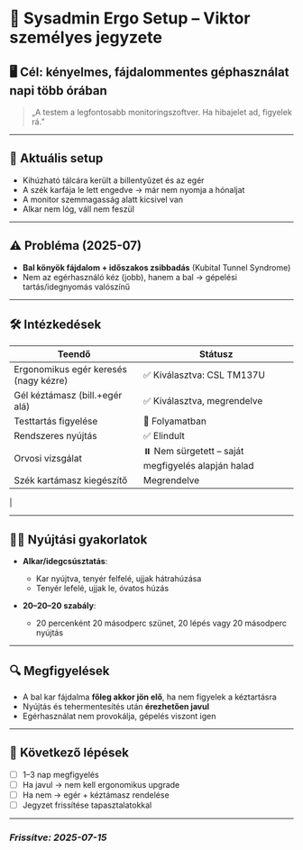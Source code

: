 # 🧠 Sysadmin Ergo Setup – Viktor személyes jegyzete

## 🖥️ Cél: kényelmes, fájdalommentes géphasználat napi több órában

> „A testem a legfontosabb monitoringszoftver. Ha hibajelet ad, figyelek rá.”  

---

## 🧩 Aktuális setup

- Kihúzható tálcára került a billentyűzet és az egér
- A szék karfája le lett engedve → már nem nyomja a hónaljat
- A monitor szemmagasság alatt kicsivel van
- Alkar nem lóg, váll nem feszül

---

## ⚠️ Probléma (2025-07)

- **Bal könyök fájdalom + időszakos zsibbadás** (Kubital Tunnel Syndrome)
- Nem az egérhasználó kéz (jobb), hanem a bal → gépelési tartás/idegnyomás valószínű

---

## 🛠️ Intézkedések

| Teendő | Státusz |
|--------|---------|
| Ergonomikus egér keresés (nagy kézre) | ✅ Kiválasztva: CSL TM137U |
| Gél kéztámasz (bill.+egér alá) | ✅ Kiválasztva, megrendelve |
| Testtartás figyelése | 🔄 Folyamatban |
| Rendszeres nyújtás | ✅ Elindult |
| Orvosi vizsgálat | ⏸️ Nem sürgetett – saját megfigyelés alapján halad |
| Szék kartámasz kiegészítő | Megrendelve |
| 

---

## 🧘‍♂️ Nyújtási gyakorlatok

- **Alkar/idegcsúsztatás**:  
  - Kar nyújtva, tenyér felfelé, ujjak hátrahúzása
  - Tenyér lefelé, ujjak le, óvatos húzás

- **20–20–20 szabály**:
  - 20 percenként 20 másodperc szünet, 20 lépés vagy 20 másodperc nyújtás

---

## 🔍 Megfigyelések

- A bal kar fájdalma **főleg akkor jön elő**, ha nem figyelek a kéztartásra
- Nyújtás és tehermentesítés után **érezhetően javul**
- Egérhasználat nem provokálja, gépelés viszont igen

---

## 🎯 Következő lépések

- [ ] 1–3 nap megfigyelés
- [ ] Ha javul → nem kell ergonomikus upgrade
- [ ] Ha nem → egér + kéztámasz rendelése
- [ ] Jegyzet frissítése tapasztalatokkal

---

### *Frissítve: 2025-07-15*
